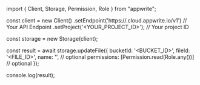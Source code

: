 import { Client, Storage, Permission, Role } from "appwrite";

const client = new Client()
    .setEndpoint('https://<REGION>.cloud.appwrite.io/v1') // Your API Endpoint
    .setProject('<YOUR_PROJECT_ID>'); // Your project ID

const storage = new Storage(client);

const result = await storage.updateFile({
    bucketId: '<BUCKET_ID>',
    fileId: '<FILE_ID>',
    name: '<NAME>', // optional
    permissions: [Permission.read(Role.any())] // optional
});

console.log(result);
